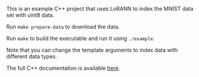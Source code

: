 This is an example C++ project that uses LoRANN to index the MNIST data set with uint8 data.

Run `make prepare-data` to download the data.

Run `make` to build the executable and run it using `./example`.

Note that you can change the template arguments to index data with different data types.

The full C++ documentation is available [here](https://ejaasaari.github.io/lorann/cpp.html).
